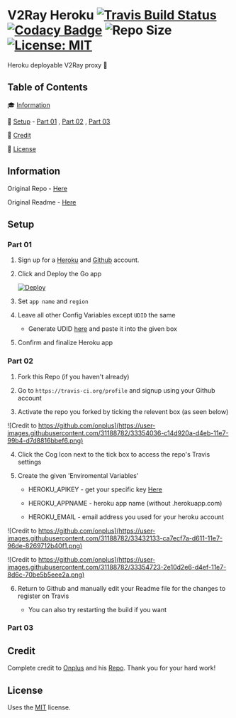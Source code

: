 # V2Ray Heroku [![Travis Build Status](https://travis-ci.org/JDsnyke/V2Ray-Heroku.svg?branch=core-3.5)](https://travis-ci.org/JDsnyke/V2Ray-Heroku) [![Codacy Badge](https://api.codacy.com/project/badge/Grade/a5c327f3daa14e07935fd646f97361f7)](https://www.codacy.com/app/Shurikan117/V2Ray-Heroku?utm_source=github.com&amp;utm_medium=referral&amp;utm_content=JDsnyke/V2Ray-Heroku&amp;utm_campaign=Badge_Grade) ![Repo Size](https://reposs.herokuapp.com/?path=JDsnyke/V2Ray-Heroku) [![License: MIT](https://img.shields.io/badge/License-MIT-yellow.svg)](https://opensource.org/licenses/MIT)
Heroku deployable V2Ray proxy :busts_in_silhouette:

## Table of Contents

:mortar_board: [Information](#information)

:electric_plug: [Setup](#setup) - [Part 01](#part-01) , [Part 02](#part-02) , [Part 03](#part-03)

:tophat: [Credit](#credit)

:scroll: [License](#license)

## Information

Original Repo - [Here](https://github.com/onplus/v2hero)

Original Readme - [Here](https://github.com/JDsnyke/V2Ray-Heroku/blob/core-3.5/ORIGINAL-README.md)

## Setup

### Part 01

1. Sign up for a [Heroku](https://heroku.com/) and [Github](https://github.com/) account.

2. Click and Deploy the Go app 

   [![Deploy](https://www.herokucdn.com/deploy/button.png)](https://heroku.com/deploy?template=https://github.com/JDsnyke/Heroku-Go-Get-Started)

3. Set ```app name``` and ```region```

4. Leave all other Config Variables except ```UDID``` the same

   * Generate UDID [here](https://www.uuidgenerator.net/) and paste it into the given box
   
5. Confirm and finalize Heroku app

### Part 02

1. Fork this Repo (if you haven't already)

2. Go to ```https://travis-ci.org/profile``` and signup using your Github account

3. Activate the repo you forked by ticking the relevent box (as seen below) 

![Credit to https://github.com/onplus](https://user-images.githubusercontent.com/31188782/33354036-c14d920a-d4eb-11e7-99b4-d7d8816bbef6.png)

4. Click the Cog Icon next to the tick box to access the repo's Travis settings

5. Create the given 'Enviromental Variables'

   * HEROKU_APIKEY - get your specific key [Here](https://dashboard.heroku.com/account)
   
   * HEROKU_APPNAME - heroku app name (without .herokuapp.com)
   
   * HEROKU_EMAIL - email address you used for your heroku account
   
![Credit to https://github.com/onplus](https://user-images.githubusercontent.com/31188782/33432133-ca7ecf7a-d611-11e7-96de-8269712b40f1.png)   

![Credit to https://github.com/onplus](https://user-images.githubusercontent.com/31188782/33354723-2e10d2e6-d4ef-11e7-8d6c-70be5b5eee2a.png)

6. Return to Github and manually edit your Readme file for the changes to register on Travis

   * You can also try restarting the build if you want
   
### Part 03

## Credit

Complete credit to [Onplus](https://github.com/onplus) and his [Repo](https://github.com/onplus/v2hero). Thank you for your hard work!

## License

Uses the [MIT](https://github.com/JDsnyke/V2Ray-Heroku/blob/core-3.5/LICENSE) license.
